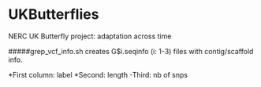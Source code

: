 # UKButterflies
NERC UK Butterfly project: adaptation across time


#####grep_vcf_info.sh creates G$i.seqinfo (i: 1-3) files with contig/scaffold info. 

*First column: label
*Second: length
-Third: nb of snps

